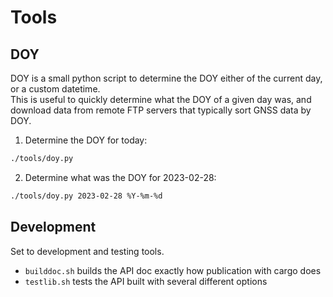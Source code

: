 Tools
=====

## DOY

DOY is a small python script to determine the DOY either of the current day, or a custom datetime.  
This is useful to quickly determine what the DOY of a given day was, and download data from remote FTP servers
that typically sort GNSS data by DOY.

1. Determine the DOY for today:

```bash
./tools/doy.py
```

2. Determine what was the DOY for 2023-02-28:

```bash
./tools/doy.py 2023-02-28 %Y-%m-%d
```

## Development

Set to development and testing tools.

- `builddoc.sh` builds the API doc exactly how publication with cargo does
- `testlib.sh` tests the API built with several different options
